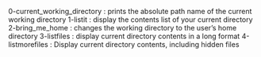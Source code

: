0-current_working_directory : prints the absolute path name of the current working directory
1-listit : display the contents list of your current directory
2-bring_me_home : changes the working directory to the user’s home directory 
3-listfiles : display current directory contents in a long format
4-listmorefiles : Display current directory contents, including hidden files 


